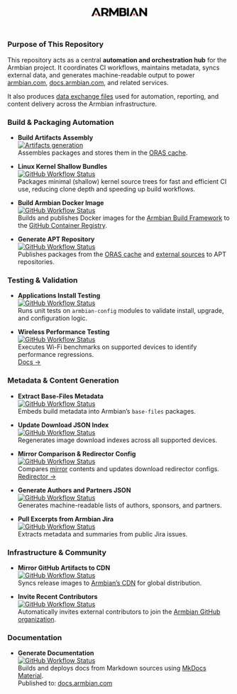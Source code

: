 <h2 align="center">
  <img src="https://raw.githubusercontent.com/armbian/.github/master/profile/logo.png" alt="Armbian logo" width="25%">
  <br><br>
</h2>

### Purpose of This Repository

This repository acts as a central **automation and orchestration hub** for the Armbian project. It coordinates CI workflows, maintains metadata, syncs external data, and generates machine-readable output to power [armbian.com](https://www.armbian.com), [docs.armbian.com](https://docs.armbian.com), and related services.

It also produces [data exchange files](https://github.armbian.com/) used for automation, reporting, and content delivery across the Armbian infrastructure.

### Build & Packaging Automation

- **Build Artifacts Assembly**  
  <a href=https://github.com/armbian/os/actions/workflows/complete-artifact-matrix-all.yml><img alt="Artifacts generation" src="https://img.shields.io/github/actions/workflow/status/armbian/os/complete-artifact-matrix-all.yml?logo=githubactions&label=Status&style=for-the-badge&branch=main&logoColor=white"></a>  
  Assembles packages and stores them in the [ORAS cache](https://github.com/orgs/armbian/packages).

- **Linux Kernel Shallow Bundles**  
  <a href=https://github.com/armbian/shallow/actions/workflows/git-trees-oras.yml><img alt="GitHub Workflow Status" src="https://img.shields.io/github/actions/workflow/status/armbian/shallow/git-trees-oras.yml?logo=linux&label=Status&style=for-the-badge&branch=main&logoColor=white"></a>
  <br>Packages minimal (shallow) kernel source trees for fast and efficient CI use, reducing clone depth and speeding up build workflows.
  
- **Build Armbian Docker Image**  
  <a href=https://github.com/armbian/docker-armbian-build/actions/workflows/update_docker.yml><img alt="GitHub Workflow Status" src="https://img.shields.io/github/actions/workflow/status/armbian/docker-armbian-build/update_docker.yml?logo=githubactions&label=Status&style=for-the-badge&branch=main&logoColor=white"></a>  
  Builds and publishes Docker images for the [Armbian Build Framework](https://github.com/armbian/build) to the [GitHub Container Registry](https://github.com/orgs/armbian/packages).

- **Generate APT Repository**  
  <a href=https://github.com/armbian/os/actions/workflows/repository-update.yml><img alt="GitHub Workflow Status" src="https://img.shields.io/github/actions/workflow/status/armbian/os/repository-update.yml?logo=githubactions&label=Status&style=for-the-badge&branch=main&logoColor=white"></a>  
  Publishes packages from the [ORAS cache](https://github.com/orgs/armbian/packages) and [external sources](https://github.com/armbian/os/tree/main/external) to APT repositories.

### Testing & Validation

- **Applications Install Testing**  
  <a href=https://github.com/armbian/configng/actions/workflows/unit-tests.yml><img alt="GitHub Workflow Status" src="https://img.shields.io/github/actions/workflow/status/armbian/configng/unit-tests.yml?logo=githubactions&label=Status&style=for-the-badge&branch=main&logoColor=white"></a>  
  Runs unit tests on `armbian-config` modules to validate install, upgrade, and configuration logic.

- **Wireless Performance Testing**  
  <a href=https://github.com/armbian/armbian.github.io/actions/workflows/wireless-performance-autotest.yml><img alt="GitHub Workflow Status" src="https://img.shields.io/github/actions/workflow/status/armbian/armbian.github.io/wireless-performance-autotest.yml?logo=githubactions&label=Status&style=for-the-badge&branch=main&logoColor=white"></a>  
  Executes Wi-Fi benchmarks on supported devices to identify performance regressions.  
  [Docs →](https://docs.armbian.com/WifiPerformance/)

### Metadata & Content Generation

- **Extract Base-Files Metadata**  
  <a href=https://github.com/armbian/armbian.github.io/actions/workflows/generate-base-files-info-json.yml><img alt="GitHub Workflow Status" src="https://img.shields.io/github/actions/workflow/status/armbian/armbian.github.io/generate-base-files-info-json.yml?logo=githubactions&label=Status&style=for-the-badge&branch=main&logoColor=white"></a>  
  Embeds build metadata into Armbian’s `base-files` packages.

- **Update Download JSON Index**  
  <a href=https://github.com/armbian/armbian.github.io/actions/workflows/generate-web-index.yml><img alt="GitHub Workflow Status" src="https://img.shields.io/github/actions/workflow/status/armbian/armbian.github.io/generate-web-index.yml?logo=githubactions&label=Status&style=for-the-badge&branch=main&logoColor=white"></a>  
  Regenerates image download indexes across all supported devices.

- **Mirror Comparison & Redirector Config**  
  <a href=https://github.com/armbian/armbian.github.io/actions/workflows/generate-redirector-config.yml><img alt="GitHub Workflow Status" src="https://img.shields.io/github/actions/workflow/status/armbian/armbian.github.io/generate-redirector-config.yml?logo=githubactions&label=Status&style=for-the-badge&branch=main&logoColor=white"></a>  
  Compares [mirror](https://docs.armbian.com/Mirrors/) contents and updates download redirector configs.  
  [Redirector →](https://github.com/armbian/armbian-router)

- **Generate Authors and Partners JSON**  
  <a href=https://github.com/armbian/armbian.github.io/actions/workflows/generate-partners-json.yml><img alt="GitHub Workflow Status" src="https://img.shields.io/github/actions/workflow/status/armbian/armbian.github.io/generate-partners-json.yml?logo=githubactions&label=Status&style=for-the-badge&branch=main&logoColor=white"></a>  
  Generates machine-readable lists of authors, sponsors, and partners.

- **Pull Excerpts from Armbian Jira**  
  <a href=https://github.com/armbian/armbian.github.io/actions/workflows/generate-jira-excerpt.yml><img alt="GitHub Workflow Status" src="https://img.shields.io/github/actions/workflow/status/armbian/armbian.github.io/generate-jira-excerpt.yml?logo=githubactions&label=Status&style=for-the-badge&branch=main&logoColor=white"></a>  
  Extracts metadata and summaries from public Jira issues.

### Infrastructure & Community

- **Mirror GitHub Artifacts to CDN**  
  <a href=https://github.com/armbian/armbian.github.io/actions/workflows/mirror.yml><img alt="GitHub Workflow Status" src="https://img.shields.io/github/actions/workflow/status/armbian/armbian.github.io/mirror.yml?logo=githubactions&label=Status&style=for-the-badge&branch=main&logoColor=white"></a>  
  Syncs release images to [Armbian’s CDN](http://cache.armbian.com/) for global distribution.

- **Invite Recent Contributors**  
  <a href=https://github.com/armbian/armbian.github.io/actions/workflows/invite-contributors.yml><img alt="GitHub Workflow Status" src="https://img.shields.io/github/actions/workflow/status/armbian/armbian.github.io/invite-contributors.yml?logo=githubactions&label=Status&style=for-the-badge&branch=main&logoColor=white"></a>  
  Automatically invites external contributors to join the [Armbian GitHub organization](https://github.com/orgs/armbian/people).

### Documentation

- **Generate Documentation**  
  <a href=https://github.com/armbian/documentation/actions/workflows/release.yaml><img alt="GitHub Workflow Status" src="https://img.shields.io/github/actions/workflow/status/armbian/documentation/release.yaml?logo=githubactions&label=Status&style=for-the-badge&branch=main&logoColor=white"></a>  
  Builds and deploys docs from Markdown sources using [MkDocs Material](https://squidfunk.github.io/mkdocs-material/).  
  Published to: [docs.armbian.com](https://docs.armbian.com)
